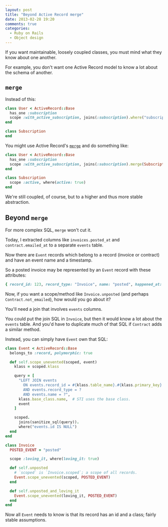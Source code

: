 ```yaml
---
layout: post
title: "Beyond Active Record merge"
date: 2013-02-28 19:20
comments: true
categories:
  - Ruby on Rails
  - Object design
---
```


If you want maintainable, loosely coupled classes, you must mind what they know about one another.

For example, you don't want one Active Record model to know a lot about the schema of another.

## `merge`

Instead of this:

``` ruby app/models/user.rb
class User < ActiveRecord::Base
  has_one :subscription
  scope :with_active_subscription, joins(:subscription).where("subscriptions.active" => true)
end
```

``` ruby app/models/subscription.rb
class Subscription
end
```

You might use Active Record's [`merge`](http://apidock.com/rails/ActiveRecord/SpawnMethods/merge) and do something like:

``` ruby app/models/user.rb
class User < ActiveRecord::Base
  has_one :subscription
  scope :with_active_subscription, joins(:subscription).merge(Subscription.active)
end
```

``` ruby app/models/subscription.rb
class Subscription
  scope :active, where(active: true)
end
```

We're still coupled, of course, but to a higher and thus more stable abstraction.


## Beyond `merge`

For more complex SQL, `merge` won't cut it.

Today, I extracted columns like `invoices.posted_at` and `contract.emailed_at` to a separate `events` table.

Now there are `Event` records which belong to a record (invoice or contract) and have an event name and a timestamp.

So a posted invoice may be represented by an `Event` record with these attributes:

``` ruby
{ record_id: 123, record_type: "Invoice", name: "posted", happened_at: "2013-02-28 16:00" }
```

Now, if you want a scope/method like `Invoice.unposted` (and perhaps `Contract.not_emailed`), how would you go about it?

You'll need a join that involves `events` columns.

You could put the join SQL in `Invoice`, but then it would know a lot about the `events` table. And you'd have to duplicate much of that SQL if `Contract` adds a similar method.

Instead, you can simply have `Event` own that SQL:

``` ruby app/models/event.rb
class Event < ActiveRecord::Base
  belongs_to :record, polymorphic: true

  def self.scope_unevented(scoped, event)
    klass = scoped.klass

    query = [
      "LEFT JOIN events
        ON events.record_id = #{klass.table_name}.#{klass.primary_key}
        AND events.record_type = ?
        AND events.name = ?",
      klass.base_class.name,  # STI uses the base class.
      event
    ]

    scoped.
      joins(sanitize_sql(query)).
      where("events.id IS NULL")
  end
end
```

``` ruby app/models/invoice.rb
class Invoice
  POSTED_EVENT = "posted"

  scope :loving_it, where(loving_it: true)

  def self.unposted
    # `scoped` is `Invoice.scoped`; a scope of all records.
    Event.scope_unevented(scoped, POSTED_EVENT)
  end

  def self.unposted_and_loving_it
    Event.scope_unevented(loving_it, POSTED_EVENT)
  end
end
```

Now all `Event` needs to know is that its record has an id and a class; fairly stable assumptions.
